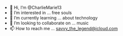 - 👋 Hi, I’m @CharlieMarie13
- 👀 I’m interested in ... free souls
- 🌱 I’m currently learning ... about technology
- 💞️ I’m looking to collaborate on ... music 
- 📫 How to reach me ... savvy_the_legend@icloud.com

<!---
CharlieMarie13/CharlieMarie13 is a ✨ special ✨ repository because its `README.md` (this file) appears on your GitHub profile.
You can click the Preview link to take a look at your changes.
--->
